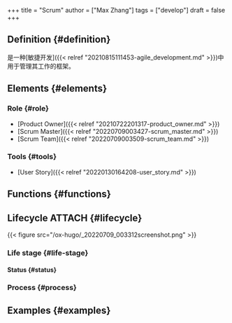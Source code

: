 +++
title = "Scrum"
author = ["Max Zhang"]
tags = ["develop"]
draft = false
+++

## Definition {#definition}

是一种[敏捷开发]({{< relref "20210815111453-agile_development.md" >}})中用于管理其工作的框架。


## Elements {#elements}


### Role {#role}

-   [Product Owner]({{< relref "20210722201317-product_owner.md" >}})
-   [Scrum Master]({{< relref "20220709003427-scrum_master.md" >}})
-   [Scrum Team]({{< relref "20220709003509-scrum_team.md" >}})


### Tools {#tools}

-   [User Story]({{< relref "20220130164208-user_story.md" >}})


## Functions {#functions}


## Lifecycle <span class="tag"><span class="ATTACH">ATTACH</span></span> {#lifecycle}

{{< figure src="/ox-hugo/_20220709_003312screenshot.png" >}}


### Life stage {#life-stage}


#### Status {#status}


### Process {#process}


## Examples {#examples}
